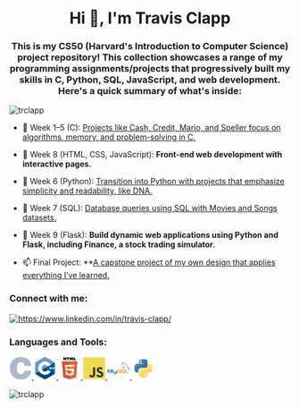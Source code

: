 <h1 align="center">Hi 👋, I'm Travis Clapp</h1>
<h3 align="center">This is my CS50 (Harvard's Introduction to Computer Science) project repository! This collection showcases a range of my programming assignments/projects that progressively built my skills in C, Python, SQL, JavaScript, and web development. Here's a quick summary of what's inside:</h3>

<p align="left"> <img src="https://komarev.com/ghpvc/?username=trclapp&label=Profile%20views&color=0e75b6&style=flat" alt="trclapp" /> </p>

- 🔭 Week 1–5 (C): [Projects like Cash, Credit, Mario, and Speller focus on algorithms, memory, and problem-solving in C.](https://github.com/code50/114439001/blob/70d324540b7f7946ae8e7c1926aaa341159c33d4/speller/dictionary.c)

- 🌱 Week 8 (HTML, CSS, JavaScript): **Front-end web development with interactive pages.**

- 👯 Week 6 (Python): [Transition into Python with projects that emphasize simplicity and readability, like DNA.](https://github.com/code50/114439001/blob/70d324540b7f7946ae8e7c1926aaa341159c33d4/dna/dna.py)

- 🤝 Week 7 (SQL): [Database queries using SQL with Movies and Songs datasets.](https://github.com/code50/114439001/blob/70d324540b7f7946ae8e7c1926aaa341159c33d4/finance/app.py)

- 💬 Week 9 (Flask): **Build dynamic web applications using Python and Flask, including Finance, a stock trading simulator.**

- 📫 Final Project: **[A capstone project of my own design that applies everything I’ve learned.](https://www.youtube.com/watch?v=iNk8TnMyGJU)

<h3 align="left">Connect with me:</h3>
<p align="left">
<a href="https://linkedin.com/in/https://www.linkedin.com/in/travis-clapp/" target="blank"><img align="center" src="https://raw.githubusercontent.com/rahuldkjain/github-profile-readme-generator/master/src/images/icons/Social/linked-in-alt.svg" alt="https://www.linkedin.com/in/travis-clapp/" height="30" width="40" /></a>
</p>

<h3 align="left">Languages and Tools:</h3>
<p align="left"> <a href="https://www.cprogramming.com/" target="_blank" rel="noreferrer"> <img src="https://raw.githubusercontent.com/devicons/devicon/master/icons/c/c-original.svg" alt="c" width="40" height="40"/> </a> <a href="https://www.w3schools.com/cpp/" target="_blank" rel="noreferrer"> <img src="https://raw.githubusercontent.com/devicons/devicon/master/icons/cplusplus/cplusplus-original.svg" alt="cplusplus" width="40" height="40"/> </a> <a href="https://www.w3.org/html/" target="_blank" rel="noreferrer"> <img src="https://raw.githubusercontent.com/devicons/devicon/master/icons/html5/html5-original-wordmark.svg" alt="html5" width="40" height="40"/> </a> <a href="https://developer.mozilla.org/en-US/docs/Web/JavaScript" target="_blank" rel="noreferrer"> <img src="https://raw.githubusercontent.com/devicons/devicon/master/icons/javascript/javascript-original.svg" alt="javascript" width="40" height="40"/> </a> <a href="https://www.mysql.com/" target="_blank" rel="noreferrer"> <img src="https://raw.githubusercontent.com/devicons/devicon/master/icons/mysql/mysql-original-wordmark.svg" alt="mysql" width="40" height="40"/> </a> <a href="https://www.python.org" target="_blank" rel="noreferrer"> <img src="https://raw.githubusercontent.com/devicons/devicon/master/icons/python/python-original.svg" alt="python" width="40" height="40"/> </a> </p>

<p><img align="center" src="https://github-readme-stats.vercel.app/api/top-langs?username=trclapp&show_icons=true&locale=en&layout=compact" alt="trclapp" /></p>
